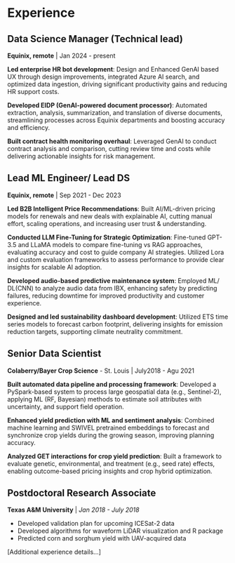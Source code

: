 # Experience

## Data Science Manager (Technical lead)
**Equinix, remote** |  Jan 2024 - present

**Led enterprise HR bot development**: Design and Enhanced GenAI based UX
through design improvements, integrated Azure AI search, and optimized data
ingestion, driving significant productivity gains and reducing HR support costs.

**Developed EIDP (GenAI-powered document processor)**: Automated extraction,
analysis, summarization, and translation of diverse documents, streamlining
processes across Equinix departments and boosting accuracy and efficiency.

**Built contract health monitoring overhaul**: Leveraged GenAI to conduct contract
analysis and comparison, cutting review time and costs while delivering
actionable insights for risk management.

## Lead ML Engineer/ Lead DS
**Equinix, remote** | Sep 2021 - Dec 2023

**Led B2B Intelligent Price Recommendations**: Built AI/ML-driven pricing models
for renewals and new deals with explainable AI, cutting manual effort, scaling
operations, and increasing user trust & understanding.

**Conducted LLM Fine-Tuning for Strategic Optimization**: Fine-tuned GPT-3.5 and LLaMA models to compare fine-tuning vs RAG approaches, evaluating accuracy and cost to guide company AI strategies. Utilized Lora and custom evaluation frameworks to assess performance to provide clear insights for scalable AI adoption.

**Developed audio-based predictive maintenance system**: Employed ML/ DL(CNN)
to analyze audio data from IBX, enhancing safety by predicting failures, reducing
downtime for improved productivity and customer experience.

**Designed and led sustainability dashboard development**: Utilized ETS time
series models to forecast carbon footprint, delivering insights for emission
reduction targets, supporting climate neutrality commitment.


## Senior Data Scientist
**Colaberry/Bayer Crop Science** - St. Louis | July2018 - Agu 2021

**Built automated data pipeline and processing framework**: Developed a
PySpark-based system to process large geospatial data (e.g., Sentinel-2), applying
ML (RF, Bayesian) methods to estimate soil attributes with uncertainty, and
support field operation.

**Enhanced yield prediction with ML and sentiment analysis**: Combined machine
learning and SWIVEL pretrained embeddings to forecast and synchronize crop
yields during the growing season, improving planning accuracy.

**Analyzed GET interactions for crop yield prediction**: Built a framework to
evaluate genetic, environmental, and treatment (e.g., seed rate) effects, enabling
outcome-based pricing insights and crop hybrid optimization.


## Postdoctoral Research Associate
**Texas A&M University** | *Jan 2018 - July 2018*

- Developed validation plan for upcoming ICESat-2 data
- Developed algorithms for waveform LiDAR visualization and R package
- Predicted corn and sorghum yield with UAV-acquired data

[Additional experience details...]